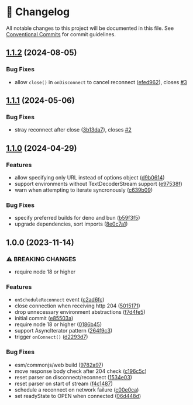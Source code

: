<!-- markdownlint-disable --><!-- textlint-disable -->

# 📓 Changelog

All notable changes to this project will be documented in this file. See
[Conventional Commits](https://conventionalcommits.org) for commit guidelines.

## [1.1.2](https://github.com/rexxars/eventsource-client/compare/v1.1.1...v1.1.2) (2024-08-05)

### Bug Fixes

- allow `close()` in `onDisconnect` to cancel reconnect ([efed962](https://github.com/rexxars/eventsource-client/commit/efed962a561be438ec71c3a33735377d8b8372b8)), closes [#3](https://github.com/rexxars/eventsource-client/issues/3)

## [1.1.1](https://github.com/rexxars/eventsource-client/compare/v1.1.0...v1.1.1) (2024-05-06)

### Bug Fixes

- stray reconnect after close ([3b13da7](https://github.com/rexxars/eventsource-client/commit/3b13da756d4a82b34b3e36651025989db3cf5ae8)), closes [#2](https://github.com/rexxars/eventsource-client/issues/2)

## [1.1.0](https://github.com/rexxars/eventsource-client/compare/v1.0.0...v1.1.0) (2024-04-29)

### Features

- allow specifying only URL instead of options object ([d9b0614](https://github.com/rexxars/eventsource-client/commit/d9b061443b983fc0c38c67adce5718d095fa2a39))
- support environments without TextDecoderStream support ([e97538f](https://github.com/rexxars/eventsource-client/commit/e97538f57a78867910d7d943ced49902c8e80f62))
- warn when attempting to iterate syncronously ([c639b09](https://github.com/rexxars/eventsource-client/commit/c639b0962c9b0e71a0534f8ba8278e06c347afc7))

### Bug Fixes

- specify preferred builds for deno and bun ([b59f3f5](https://github.com/rexxars/eventsource-client/commit/b59f3f50059152c791f597cae8639d1b8f75e2be))
- upgrade dependencies, sort imports ([8e0c7a1](https://github.com/rexxars/eventsource-client/commit/8e0c7a10f70b361a8550c94024e152f1485348db))

## 1.0.0 (2023-11-14)

### ⚠ BREAKING CHANGES

- require node 18 or higher

### Features

- `onScheduleReconnect` event ([c2ad6fc](https://github.com/rexxars/eventsource-client/commit/c2ad6fcfbb8975790a1717990a5561bf3e2f9032))
- close connection when receiving http 204 ([5015171](https://github.com/rexxars/eventsource-client/commit/5015171116026d83300b3a814541c4e52833af4c))
- drop unnecessary environment abstractions ([f7d4fe5](https://github.com/rexxars/eventsource-client/commit/f7d4fe5532d37d9d6893aa193eb60082d86c44c3))
- initial commit ([e85503a](https://github.com/rexxars/eventsource-client/commit/e85503a56d499ddc4a3a34f12723a88b3a4045df))
- require node 18 or higher ([0186b45](https://github.com/rexxars/eventsource-client/commit/0186b458e8dc0969cb42243c4adfc61b1851b3b8))
- support AsyncIterator pattern ([264f9c3](https://github.com/rexxars/eventsource-client/commit/264f9c335fbdc07135ec6d85923ba3a2bd2d5705))
- trigger `onConnect()` ([d2293d7](https://github.com/rexxars/eventsource-client/commit/d2293d73538de55ee3cddebbd8740837832dd3ec))

### Bug Fixes

- esm/commonjs/web build ([9782a97](https://github.com/rexxars/eventsource-client/commit/9782a978c4b22f72d656f63479552e78dbbf7c89))
- move response body check after 204 check ([c196c5c](https://github.com/rexxars/eventsource-client/commit/c196c5ce9cfc7a4ef9ddcb49078700d0e8350d54))
- reset parser on disconnect/reconnect ([1534e03](https://github.com/rexxars/eventsource-client/commit/1534e030d72f2cba642084d92dbbc2f6176da5dd))
- reset parser on start of stream ([f4c1487](https://github.com/rexxars/eventsource-client/commit/f4c148756bcf9b5de5f9a0d5f512f25b4baf1b86))
- schedule a reconnect on network failure ([c00e0ca](https://github.com/rexxars/eventsource-client/commit/c00e0cae028b7572bd4ddf96c5763bde588ba976))
- set readyState to OPEN when connected ([06d448d](https://github.com/rexxars/eventsource-client/commit/06d448d424224a573423b214222c707766d95a64))
